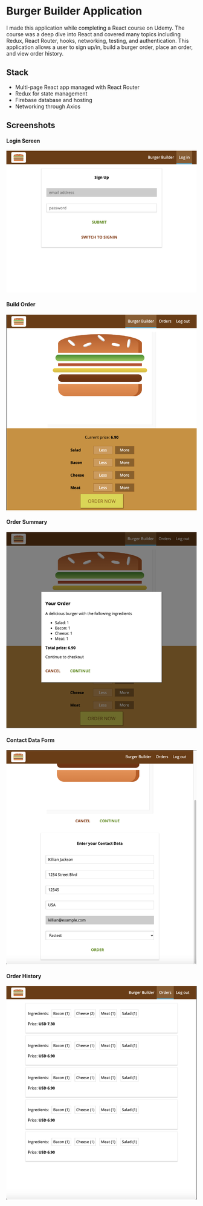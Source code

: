 # Burger Builder Application
I made this application while completing a React course on Udemy. The course was a deep dive into React and covered many topics including Redux, React Router, hooks, networking, testing, and authentication. This application allows a user to sign up/in, build a burger order, place an order, and view order history.

## Stack
* Multi-page React app managed with React Router
* Redux for state management
* Firebase database and hosting
* Networking through Axios

## Screenshots

#### Login Screen
![login](https://github.com/killianjackson/burger-builder/blob/master/src/assets/images/screenshots/login.png)

#### Build Order
![build_burger](https://github.com/killianjackson/burger-builder/blob/master/src/assets/images/screenshots/build_burger.png)

#### Order Summary
![order_summary](https://github.com/killianjackson/burger-builder/blob/master/src/assets/images/screenshots/order_summary.png)

#### Contact Data Form
![contact_data](https://github.com/killianjackson/burger-builder/blob/master/src/assets/images/screenshots/contact_data.png)

#### Order History
![order_history](https://github.com/killianjackson/burger-builder/blob/master/src/assets/images/screenshots/order_history.png)
